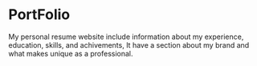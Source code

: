 # PortFolio
My personal resume website include information about my experience, education, skills, and achivements, It have a section about my brand and what makes unique as a professional.
